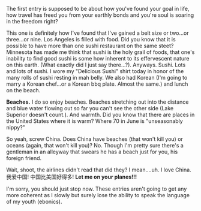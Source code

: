 <!-- layout: post
categories:
- travel
- us
title: om nom nom
-->
The first entry is supposed to be about how you've found your goal in life, how travel has freed you from your earthly bonds and you're soul is soaring in the freedom right?

This one is definitely how I've found that I've gained a belt size or two...or three...or nine. Los Angeles is filled with food. Did you know that it is possible to have more than one sushi restaurant on the same steet? Minnesota has made me think that sushi is the holy grail of foods, that one's inability to find good sushi is some how inherent to its effervescent nature on this earth. (What exactly did I just say there...?). Anyways. Sushi. Lots and lots of sushi. I wore my "Delicious Sushi" shirt today in honor of the many rolls of sushi resting in mah belly. We also had Korean (I'm going to marry a Korean chef...or a Korean bbq plate. Almost the same.) and lunch on the beach.
<!-- more -->
**Beaches.** I do so enjoy beaches. Beaches stretching out into the distance and blue water flowing out so far you can't see the other side (Lake Superior doesn't count.). And warmth. Did you know that there are places in the United States where it is warm? Where 70 in June is "unseasonably nippy?"

So yeah, screw China. Does China have beaches (that won't kill you) or oceans (again, that won't kill you)? No. Though I'm pretty sure there's a gentleman in an alleyway that swears he has a beach just for you, his foreign friend.

Wait, shoot, the airlines didn't read that did they? I mean....uh. I love China. 我爱中国! 中国比美国好得多! **Let me on your planes!!!**

I'm sorry, you should just stop now. These entries aren't going to get any more coherent as I slowly but surely lose the ability to speak the language of my youth (ebonics).